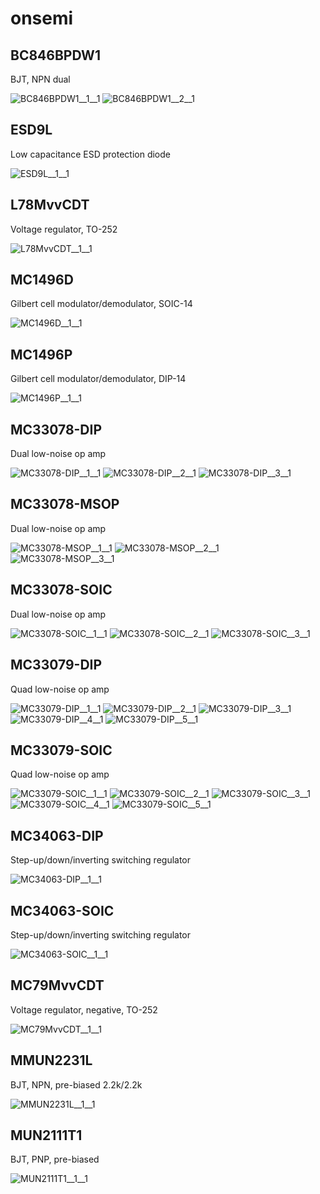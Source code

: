 # onsemi

## BC846BPDW1
BJT, NPN dual

![BC846BPDW1__1__1](/images/onsemi__BC846BPDW1__1__1.png?raw=true) ![BC846BPDW1__2__1](/images/onsemi__BC846BPDW1__2__1.png?raw=true) 
## ESD9L
Low capacitance ESD protection diode

![ESD9L__1__1](/images/onsemi__ESD9L__1__1.png?raw=true) 
## L78MvvCDT
Voltage regulator, TO-252

![L78MvvCDT__1__1](/images/onsemi__L78MvvCDT__1__1.png?raw=true) 
## MC1496D
Gilbert cell modulator/demodulator, SOIC-14

![MC1496D__1__1](/images/onsemi__MC1496D__1__1.png?raw=true) 
## MC1496P
Gilbert cell modulator/demodulator, DIP-14

![MC1496P__1__1](/images/onsemi__MC1496P__1__1.png?raw=true) 
## MC33078-DIP
Dual low-noise op amp

![MC33078-DIP__1__1](/images/onsemi__MC33078-DIP__1__1.png?raw=true) ![MC33078-DIP__2__1](/images/onsemi__MC33078-DIP__2__1.png?raw=true) ![MC33078-DIP__3__1](/images/onsemi__MC33078-DIP__3__1.png?raw=true) 
## MC33078-MSOP
Dual low-noise op amp

![MC33078-MSOP__1__1](/images/onsemi__MC33078-MSOP__1__1.png?raw=true) ![MC33078-MSOP__2__1](/images/onsemi__MC33078-MSOP__2__1.png?raw=true) ![MC33078-MSOP__3__1](/images/onsemi__MC33078-MSOP__3__1.png?raw=true) 
## MC33078-SOIC
Dual low-noise op amp

![MC33078-SOIC__1__1](/images/onsemi__MC33078-SOIC__1__1.png?raw=true) ![MC33078-SOIC__2__1](/images/onsemi__MC33078-SOIC__2__1.png?raw=true) ![MC33078-SOIC__3__1](/images/onsemi__MC33078-SOIC__3__1.png?raw=true) 
## MC33079-DIP
Quad low-noise op amp

![MC33079-DIP__1__1](/images/onsemi__MC33079-DIP__1__1.png?raw=true) ![MC33079-DIP__2__1](/images/onsemi__MC33079-DIP__2__1.png?raw=true) ![MC33079-DIP__3__1](/images/onsemi__MC33079-DIP__3__1.png?raw=true) ![MC33079-DIP__4__1](/images/onsemi__MC33079-DIP__4__1.png?raw=true) ![MC33079-DIP__5__1](/images/onsemi__MC33079-DIP__5__1.png?raw=true) 
## MC33079-SOIC
Quad low-noise op amp

![MC33079-SOIC__1__1](/images/onsemi__MC33079-SOIC__1__1.png?raw=true) ![MC33079-SOIC__2__1](/images/onsemi__MC33079-SOIC__2__1.png?raw=true) ![MC33079-SOIC__3__1](/images/onsemi__MC33079-SOIC__3__1.png?raw=true) ![MC33079-SOIC__4__1](/images/onsemi__MC33079-SOIC__4__1.png?raw=true) ![MC33079-SOIC__5__1](/images/onsemi__MC33079-SOIC__5__1.png?raw=true) 
## MC34063-DIP
Step-up/down/inverting switching regulator

![MC34063-DIP__1__1](/images/onsemi__MC34063-DIP__1__1.png?raw=true) 
## MC34063-SOIC
Step-up/down/inverting switching regulator

![MC34063-SOIC__1__1](/images/onsemi__MC34063-SOIC__1__1.png?raw=true) 
## MC79MvvCDT
Voltage regulator, negative, TO-252

![MC79MvvCDT__1__1](/images/onsemi__MC79MvvCDT__1__1.png?raw=true) 
## MMUN2231L
BJT, NPN, pre-biased 2.2k/2.2k

![MMUN2231L__1__1](/images/onsemi__MMUN2231L__1__1.png?raw=true) 
## MUN2111T1
BJT, PNP, pre-biased

![MUN2111T1__1__1](/images/onsemi__MUN2111T1__1__1.png?raw=true) 
